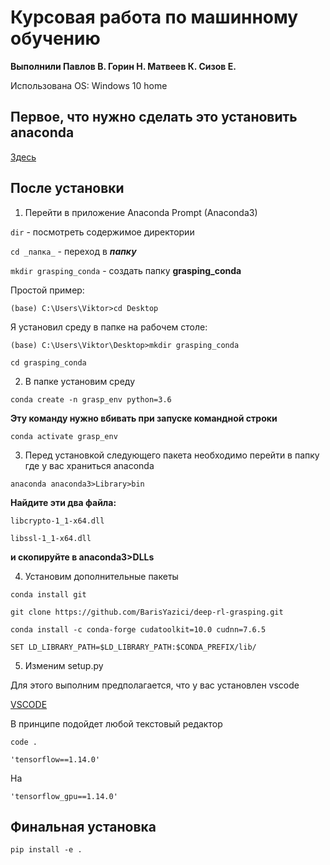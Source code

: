 # Курсовая работа по машинному обучению

**Выполнили Павлов В. Горин Н. Матвеев К. Сизов Е.**

Использована OS: Windows 10 home

## Первое, что нужно сделать это установить anaconda

[Здесь](https://www.anaconda.com/products/distribution)

## После установки

1. Перейти в приложение  Anaconda Prompt (Anaconda3)

`dir` - посмотреть содержимое директории

`cd _папка_` - переход в **_папку_**

`mkdir grasping_conda` - создать папку **grasping_conda**

Простой пример:

`(base) C:\Users\Viktor>cd Desktop`

Я установил среду в папке на рабочем столе:

`(base) C:\Users\Viktor\Desktop>mkdir grasping_conda`

`cd grasping_conda`

2. В папке установим среду

`conda create -n grasp_env python=3.6`

**Эту команду нужно вбивать при запуске командной строки**

`conda activate grasp_env`

3. Перед установкой следующего пакета необходимо перейти в папку где у вас храниться anaconda 

`anaconda anaconda3>Library>bin`

**Найдите эти два файла:**

`libcrypto-1_1-x64.dll`

`libssl-1_1-x64.dll`

**и скопируйте в anaconda3>DLLs**

4. Установим дополнительные пакеты

`conda install git`

`git clone https://github.com/BarisYazici/deep-rl-grasping.git`

`conda install -c conda-forge cudatoolkit=10.0 cudnn=7.6.5`

`SET LD_LIBRARY_PATH=$LD_LIBRARY_PATH:$CONDA_PREFIX/lib/`

5. Изменим setup.py

Для этого выполним предполагается, что у вас установлен vscode

[VSCODE](https://code.visualstudio.com/download)

В принципе подойдет любой текстовый редактор

`code .`

`'tensorflow==1.14.0'`

На

`'tensorflow_gpu==1.14.0'`

## Финальная установка

`pip install -e .`

